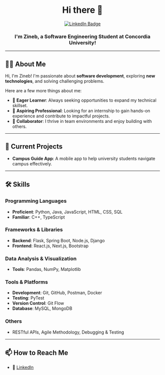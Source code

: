 <div id="header" align="center">
  <h1>Hi there 👋</h1>
  <div id="badges">
    <a href="https://www.linkedin.com/in/zineb-alaoui-👩%E2%80%8D💻-a0a1381b9/">
      <img src="https://img.shields.io/badge/LinkedIn-blue?style=for-the-badge&logo=linkedin&logoColor=white" alt="LinkedIn Badge"/>
    </a>
  </div>
  <h3>
    I'm Zineb, a Software Engineering Student at Concordia University!
  </h3>
</div>

---

## 👩‍💻 About Me
Hi, I'm Zineb! I'm passionate about **software development**, exploring **new technologies**, and solving challenging problems.  

Here are a few more things about me:  
- 🌱 **Eager Learner**: Always seeking opportunities to expand my technical skillset.  
- 💼 **Aspiring Professional**: Looking for an internship to gain hands-on experience and contribute to impactful projects.  
- 🤝 **Collaborator**: I thrive in team environments and enjoy building with others.

---

## 🚀 Current Projects

- **Campus Guide App**: A mobile app to help university students navigate campus effectively.

---

## 🛠️ Skills

### Programming Languages
- **Proficient**: Python, Java, JavaScript, HTML, CSS, SQL  
- **Familiar**: C++, TypeScript  

### Frameworks & Libraries
- **Backend**: Flask, Spring Boot, Node.js, Django  
- **Frontend**: React.js, Next.js, Bootstrap  

### Data Analysis & Visualization
- **Tools**: Pandas, NumPy, Matplotlib  

### Tools & Platforms
- **Development**: Git, GitHub, Postman, Docker  
- **Testing**: PyTest  
- **Version Control**: Git Flow  
- **Database**: MySQL, MongoDB  

### Others
- RESTful APIs, Agile Methodology, Debugging & Testing  

---

## 📫 How to Reach Me
- 💼 [LinkedIn](https://www.linkedin.com/in/zineb-alaoui-👩%E2%80%8D💻-a0a1381b9/)  
